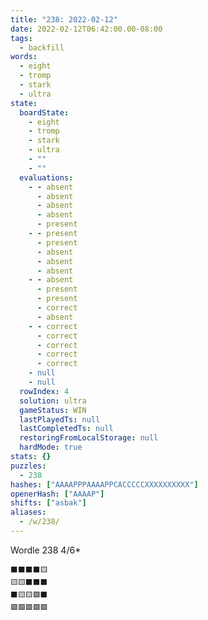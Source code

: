 ```yaml
---
title: "238: 2022-02-12"
date: 2022-02-12T06:42:00.00-08:00
tags:
  - backfill
words:
  - eight
  - tromp
  - stark
  - ultra
state:
  boardState:
    - eight
    - tromp
    - stark
    - ultra
    - ""
    - ""
  evaluations:
    - - absent
      - absent
      - absent
      - absent
      - present
    - - present
      - present
      - absent
      - absent
      - absent
    - - absent
      - present
      - present
      - correct
      - absent
    - - correct
      - correct
      - correct
      - correct
      - correct
    - null
    - null
  rowIndex: 4
  solution: ultra
  gameStatus: WIN
  lastPlayedTs: null
  lastCompletedTs: null
  restoringFromLocalStorage: null
  hardMode: true
stats: {}
puzzles:
  - 238
hashes: ["AAAAPPPAAAAPPCACCCCCXXXXXXXXXX"]
openerHash: ["AAAAP"]
shifts: ["asbak"]
aliases:
  - /w/238/
---
```


Wordle 238 4/6*

<!-- more -->

```
⬛⬛⬛⬛🟨
🟨🟨⬛⬛⬛
⬛🟨🟨🟩⬛
🟩🟩🟩🟩🟩
```
